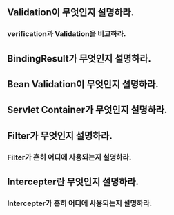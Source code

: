 ## Validation이 무엇인지 설명하라.

### verification과 Validation을 비교하라.

## BindingResult가 무엇인지 설명하라.

## Bean Validation이 무엇인지 설명하라.

## Servlet Container가 무엇인지 설명하라.

## Filter가 무엇인지 설명하라.

### Filter가 흔히 어디에 사용되는지 설명하라.

## Intercepter란 무엇인지 설명하라.

### Intercepter가 흔히 어디에 사용되는지 설명하라.